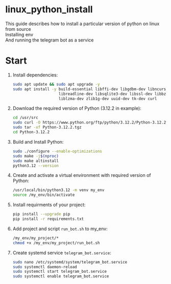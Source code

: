 # linux_python_install

This guide describes how to install a particular version of python on linux from source  
Installing env  
And running the telegram bot as a service  

# Start

1. Install dependencies:

    ```bash
    sudo apt update && sudo apt upgrade -y
    sudo apt install -y build-essential libffi-dev libgdbm-dev libncursesw5-dev \
                        libreadline-dev libsqlite3-dev libssl-dev libbz2-dev \
                        liblzma-dev zlib1g-dev uuid-dev tk-dev curl
    ```

2. Download the required version of Python (3.12.2 in example):

    ```bash
    cd /usr/src
    sudo curl -O https://www.python.org/ftp/python/3.12.2/Python-3.12.2.tgz
    sudo tar -xf Python-3.12.2.tgz
    cd Python-3.12.2
    ```

3. Build and Install Python:

    ```bash
    sudo ./configure --enable-optimizations
    sudo make -j$(nproc)
    sudo make altinstall
    python3.12 --version
    ```

4. Create and activate a virtual environment with required version of Python:

    ```bash
    /usr/local/bin/python3.12 -m venv my_env
    source /my_env/bin/activate
    ```

5. Install requirments of your project:

    ```bash
    pip install --upgrade pip
    pip install -r requirements.txt
    ```

6. Add project and script `run_bot.sh` to my_env:

    ```bash
    /my_env/my_project/*
    chmod +x /my_env/my_project/run_bot.sh
    ```

7. Create systemd service `telegram_bot.service`:

    ```bash
    sudo nano /etc/systemd/system/telegram_bot.service
    sudo systemctl daemon-reload
    sudo systemctl start telegram_bot.service
    sudo systemctl enable telegram_bot.service  
    ```
